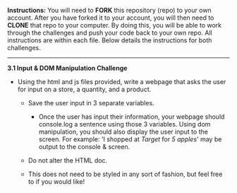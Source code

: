 **Instructions:**
You will need to **FORK** this repository (repo) to your own account.  After you have forked it to your account, you will then need to **CLONE** that repo to your computer.  By doing this, you will be able to work through the challenges and push your code back to your own repo.  All instructions are within each file.  Below details the instructions for both challenges.

*************************************************************************************

**3.1 Input & DOM Manipulation Challenge**

- Using the html and js files provided, write a webpage that asks the user for input on a store, a quantity, and a product.  
    
    - Save the user input in 3 separate variables. 
        - Once the user has input their information, your webpage should console.log a sentence using those 3 variables. Using dom manipulation, you should also display the user input to the screen. For example: 'I shopped at *Target* for *5* *apples*' may be output to the console & screen. 
        
    - Do not alter the HTML doc.

    - This does not need to be styled in any sort of fashion, but feel free to if you would like!
